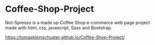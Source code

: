 # Coffee-Shop-Project
Not-Spresso is a made up Coffee Shop e-commerce web page project made with html, css, javascript, Sass and Bootstrap.

https://tomaskleinschuster.github.io/Coffee-Shop-Project/
